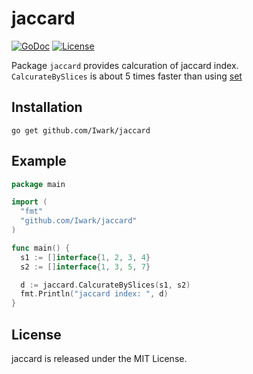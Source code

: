 jaccard
===
[![GoDoc](https://godoc.org/github.com/Iwark/jaccard?status.svg)](https://godoc.org/github.com/Iwark/jaccard)
[![License](https://img.shields.io/badge/license-MIT-blue.svg)](LICENSE)

Package `jaccard` provides calcuration of jaccard index.  
``CalcurateBySlices`` is about 5 times faster than using [set](github.com/deckarep/golang-set)

## Installation

```
go get github.com/Iwark/jaccard
```

## Example

```go
package main

import (
  "fmt"
  "github.com/Iwark/jaccard"
)

func main() {
  s1 := []interface{1, 2, 3, 4}
  s2 := []interface{1, 3, 5, 7}

  d := jaccard.CalcurateBySlices(s1, s2)
  fmt.Println("jaccard index: ", d)
}
```

## License

jaccard is released under the MIT License.

